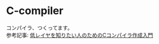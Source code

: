 # C-compiler
コンパイラ、つくってます。<br>
参考記事: [低レイヤを知りたい人のためのCコンパイラ作成入門](https://www.sigbus.info/compilerbook)
